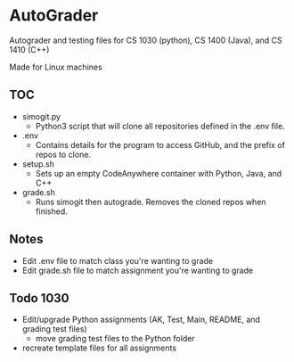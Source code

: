 # AutoGrader
Autograder and testing files for CS 1030 (python), CS 1400 (Java), and CS 1410 (C++)

Made for Linux machines

## TOC
* simogit.py
	* Python3 script that will clone all repositories defined in the .env file.
* .env
	* Contains details for the program to access GitHub, and the prefix of repos to clone.
* setup.sh
	* Sets up an empty CodeAnywhere container with Python, Java, and C++
* grade.sh
	* Runs simogit then autograde. Removes the cloned repos when finished.

## Notes
* Edit .env file to match class you're wanting to grade
* Edit grade.sh file to match assignment you're wanting to grade

## Todo 1030
* Edit/upgrade Python assignments (AK, Test, Main, README, and grading test files)
	* move grading test files to the Python folder
* recreate template files for all assignments

